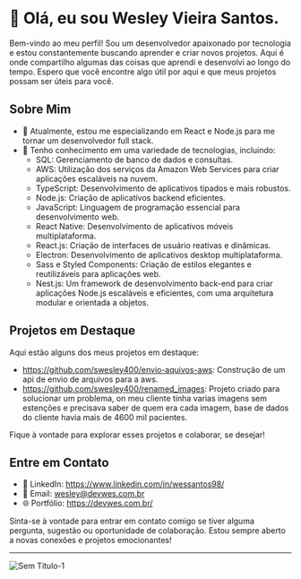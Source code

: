 # 👋 Olá, eu sou Wesley Vieira Santos.

Bem-vindo ao meu perfil! Sou um desenvolvedor apaixonado por tecnologia e estou constantemente buscando aprender e criar novos projetos. Aqui é onde compartilho algumas das coisas que aprendi e desenvolvi ao longo do tempo. Espero que você encontre algo útil por aqui e que meus projetos possam ser úteis para você. 


## Sobre Mim

- 💼 Atualmente, estou me especializando em React e Node.js para me tornar um desenvolvedor full stack.
- 🧠 Tenho conhecimento em uma variedade de tecnologias, incluindo:
  - SQL: Gerenciamento de banco de dados e consultas.
  - AWS: Utilização dos serviços da Amazon Web Services para criar aplicações escaláveis na nuvem.
  - TypeScript: Desenvolvimento de aplicativos tipados e mais robustos.
  - Node.js: Criação de aplicativos backend eficientes.
  - JavaScript: Linguagem de programação essencial para desenvolvimento web.
  - React Native: Desenvolvimento de aplicativos móveis multiplataforma.
  - React.js: Criação de interfaces de usuário reativas e dinâmicas.
  - Electron: Desenvolvimento de aplicativos desktop multiplataforma.
  - Sass e Styled Components: Criação de estilos elegantes e reutilizáveis para aplicações web.
  - Nest.js: Um framework de desenvolvimento back-end para criar aplicações Node.js escaláveis e eficientes, com uma arquitetura modular e orientada a objetos.

## Projetos em Destaque

Aqui estão alguns dos meus projetos em destaque:
- https://github.com/swesley400/envio-aquivos-aws: Construção de um api de envio de arquivos para a aws.
- https://github.com/swesley400/renamed_images: Projeto criado para solucionar um problema, on meu cliente tinha varias imagens sem estenções e precisava saber de quem era cada imagem, base de dados do cliente havia mais de 4600 mil pacientes.

Fique à vontade para explorar esses projetos e colaborar, se desejar!

## Entre em Contato

- 🔗 LinkedIn: https://www.linkedin.com/in/wessantos98/
- 📧 Email: wesley@devwes.com.br
- 🌐 Portfólio: https://devwes.com.br/

Sinta-se à vontade para entrar em contato comigo se tiver alguma pergunta, sugestão ou oportunidade de colaboração. Estou sempre aberto a novas conexões e projetos emocionantes!

---

![Sem Título-1](https://github.com/swesley400/swesley400/assets/79053520/349df6b8-43bc-4b1f-bfa7-8a17400e782f)
